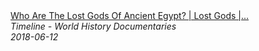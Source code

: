 <!--2024-07-21 00:18:13-->
<div class="yb">
  <a class="nodecor" href="/index.html?istoriya/who_are_the_lost_gods_of_ancient_egypt_lost_gods_timeline">
    <img class="preview" data-videoid="PRyT2KKooSo" src="https://i.ytimg.com/vi/PRyT2KKooSo/hqdefault.jpg" align="middle" alt="">
  </a>
  <div class="inlbl text">
    <a class="nodecor" href="/index.html?istoriya/who_are_the_lost_gods_of_ancient_egypt_lost_gods_timeline">Who Are The Lost Gods Of Ancient Egypt? | Lost Gods |...</a><br>
    <i class="smaller2">Timeline - World History Documentaries</i><br>
    <i class="smaller3">2018-06-12</i>
  </div>
</div>
